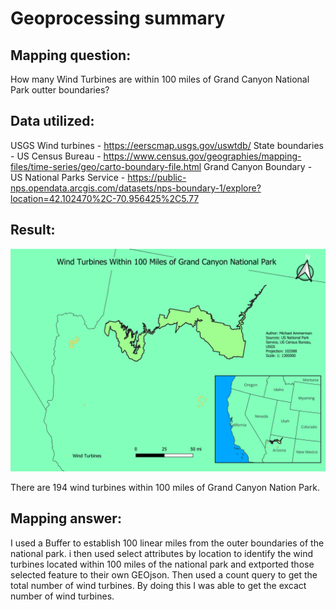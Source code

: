 # Geoprocessing summary

## Mapping question:
How many Wind Turbines are within 100 miles of Grand Canyon National Park outter boundaries?


## Data utilized:
USGS Wind turbines - https://eerscmap.usgs.gov/uswtdb/
State boundaries - US Census Bureau - https://www.census.gov/geographies/mapping-files/time-series/geo/carto-boundary-file.html
Grand Canyon Boundary - US National Parks Service - https://public-nps.opendata.arcgis.com/datasets/nps-boundary-1/explore?location=42.102470%2C-70.956425%2C5.77


## Result: 
![Grand Canyon Map](grandCanyon.png)

There are 194 wind turbines within 100 miles of Grand Canyon Nation Park.



## Mapping answer:
I used a Buffer to establish 100 linear miles from the outer boundaries of the national park. i then used select attributes by location to identify the wind turbines located within 100 miles of the national park and extported those selected feature to their own GEOjson. Then used a count query to get the total number of wind turbines. By doing this I was able to get the excact number of wind turbines.